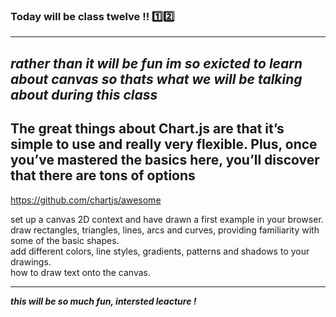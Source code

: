 ### Today will be class twelve !! 1️⃣2️⃣

---

## _rather than it will be fun im so exicted to learn about canvas so thats what we will be talking about during this class_

## The great things about Chart.js are that it’s simple to use and really very flexible. Plus, once you’ve mastered the basics here, you’ll discover that there are tons of options <br />

https://github.com/chartjs/awesome <br />

set up a canvas 2D context and have drawn a first example in your browser. <br />
draw rectangles, triangles, lines, arcs and curves, providing familiarity with some of the basic shapes. <br />
add different colors, line styles, gradients, patterns and shadows to your drawings. <br />
how to draw text onto the canvas. <br />

---

**_this will be so much fun, intersted leacture !_**
